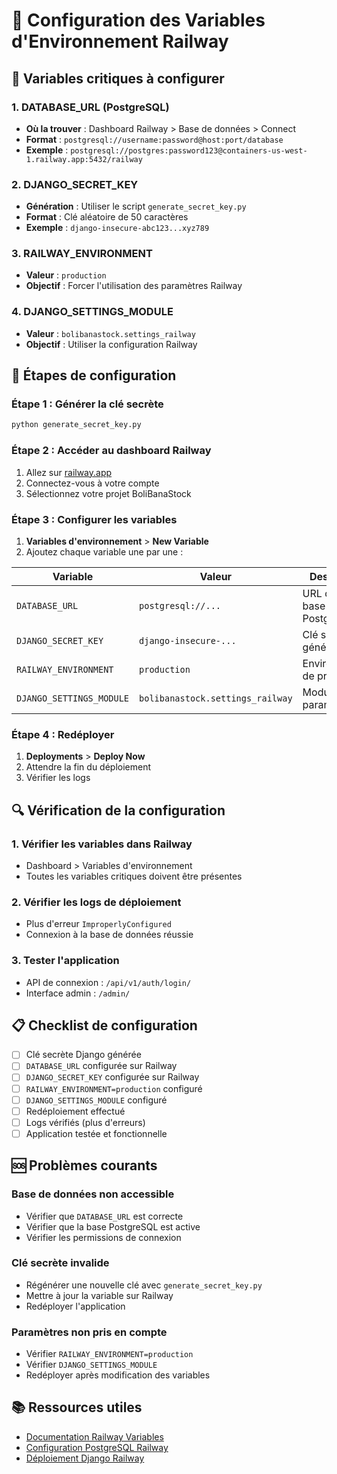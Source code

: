 # 🔧 Configuration des Variables d'Environnement Railway

## 🚨 Variables critiques à configurer

### 1. **DATABASE_URL** (PostgreSQL)
- **Où la trouver** : Dashboard Railway > Base de données > Connect
- **Format** : `postgresql://username:password@host:port/database`
- **Exemple** : `postgresql://postgres:password123@containers-us-west-1.railway.app:5432/railway`

### 2. **DJANGO_SECRET_KEY**
- **Génération** : Utiliser le script `generate_secret_key.py`
- **Format** : Clé aléatoire de 50 caractères
- **Exemple** : `django-insecure-abc123...xyz789`

### 3. **RAILWAY_ENVIRONMENT**
- **Valeur** : `production`
- **Objectif** : Forcer l'utilisation des paramètres Railway

### 4. **DJANGO_SETTINGS_MODULE**
- **Valeur** : `bolibanastock.settings_railway`
- **Objectif** : Utiliser la configuration Railway

## 🚀 Étapes de configuration

### Étape 1 : Générer la clé secrète
```bash
python generate_secret_key.py
```

### Étape 2 : Accéder au dashboard Railway
1. Allez sur [railway.app](https://railway.app)
2. Connectez-vous à votre compte
3. Sélectionnez votre projet BoliBanaStock

### Étape 3 : Configurer les variables
1. **Variables d'environnement** > **New Variable**
2. Ajoutez chaque variable une par une :

| Variable | Valeur | Description |
|----------|---------|-------------|
| `DATABASE_URL` | `postgresql://...` | URL de votre base PostgreSQL |
| `DJANGO_SECRET_KEY` | `django-insecure-...` | Clé secrète générée |
| `RAILWAY_ENVIRONMENT` | `production` | Environnement de production |
| `DJANGO_SETTINGS_MODULE` | `bolibanastock.settings_railway` | Module de paramètres |

### Étape 4 : Redéployer
1. **Deployments** > **Deploy Now**
2. Attendre la fin du déploiement
3. Vérifier les logs

## 🔍 Vérification de la configuration

### 1. **Vérifier les variables dans Railway**
- Dashboard > Variables d'environnement
- Toutes les variables critiques doivent être présentes

### 2. **Vérifier les logs de déploiement**
- Plus d'erreur `ImproperlyConfigured`
- Connexion à la base de données réussie

### 3. **Tester l'application**
- API de connexion : `/api/v1/auth/login/`
- Interface admin : `/admin/`

## 📋 Checklist de configuration

- [ ] Clé secrète Django générée
- [ ] `DATABASE_URL` configurée sur Railway
- [ ] `DJANGO_SECRET_KEY` configurée sur Railway
- [ ] `RAILWAY_ENVIRONMENT=production` configuré
- [ ] `DJANGO_SETTINGS_MODULE` configuré
- [ ] Redéploiement effectué
- [ ] Logs vérifiés (plus d'erreurs)
- [ ] Application testée et fonctionnelle

## 🆘 Problèmes courants

### **Base de données non accessible**
- Vérifier que `DATABASE_URL` est correcte
- Vérifier que la base PostgreSQL est active
- Vérifier les permissions de connexion

### **Clé secrète invalide**
- Régénérer une nouvelle clé avec `generate_secret_key.py`
- Mettre à jour la variable sur Railway
- Redéployer l'application

### **Paramètres non pris en compte**
- Vérifier `RAILWAY_ENVIRONMENT=production`
- Vérifier `DJANGO_SETTINGS_MODULE`
- Redéployer après modification des variables

## 📚 Ressources utiles

- [Documentation Railway Variables](https://docs.railway.app/deploy/environments/environment-variables)
- [Configuration PostgreSQL Railway](https://docs.railway.app/databases/postgresql)
- [Déploiement Django Railway](https://docs.railway.app/deploy/deployments/python-django)
